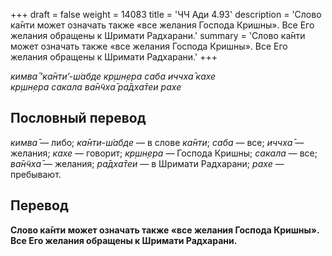 +++
draft = false
weight = 14083
title = 'ЧЧ Ади 4.93'
description = 'Слово ка̄нти может означать также «все желания Господа Кришны». Все Его желания обращены к Шримати Радхарани.'
summary = 'Слово ка̄нти может означать также «все желания Господа Кришны». Все Его желания обращены к Шримати Радхарани.'
+++

_кимва̄ ‘ка̄нти’-ш́абде кр̣шн̣ера саба иччха̄ кахе  
кр̣шн̣ера сакала ва̄н̃чха̄ ра̄дха̄теи рахе_

## Пословный перевод

_кимва̄_ — либо; _ка̄нти_\-_ш́абде_ — в слове _ка̄нти_; _саба_ — все; _иччха̄_ — желания; _кахе_ — говорит; _кр̣шн̣ера_ — Господа Кришны; _сакала_ — все; _ва̄н̃чха̄_ — желания; _ра̄дха̄теи_ — в Шримати Радхарани; _рахе_ — пребывают.

## Перевод

**Слово ка̄нти может означать также «все желания Господа Кришны». Все Его желания обращены к Шримати Радхарани.**
